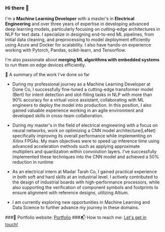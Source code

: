 ### Hi there 👋

I'm a **Machine Learning Developer** with a master's in **Electrical Engineering** and over three years of expertise in developing advanced deep learning models, particularly focusing on cutting-edge architectures in NLP for text data. I specialize in designing end-to-end ML pipelines, from initial data cleaning, and preprocessing to model deployment efficiently using Azure and Docker for scalability. I also have hands-on experience working with Pytorch, Pandas, scikit-learn, and Tensorflow.

I'm also passionate about **merging ML algorithms with embedded systems** to run them on edge devices efficiently. 

🔭 A summary of the work I've done so far

* During my professional journey as a Machine Learning Developer at Done Co, I successfully fine-tuned a cutting-edge transformer model (Bert) for intent detection and slot-filling tasks in NLP with more than 90% accuracy for a virtual voice assistant, collaborating with ML engineers to deploy the model into production. In this position, I also gained valuable experience working in an agile environment and developed skills in cross-team collaboration.

* During my master's in the field of electrical engineering with a focus on neural networks, work on optimizing a CNN model architecture(LeNet) specifically improving its overall performance while implementing on Xilinx FPGAs. My main objectives were to speed up inference time using advanced acceleration methods such as applying approximate multipliers and quantization within convolution layers. I've successfully implemented these techniques into the CNN model and achieved a 50% reduction in runtime

* As an electrical intern at Madar Tarah Co, I gained practical experience in both soft and hard skills at an industrial level. I actively contributed to the design of industrial boards with high-performance processors, while also supporting the verification of component symbols and footprints to ensure alignment with reference designs, utilizing Altium.

* I am currently exploring new opportunities in Machine Learning and Data Science to further advance my journey in these domains.


###🎯 Portfolio website: [Portfolio](https://parisaamahdavi.github.io/)
###📬 How to reach me: [Let's get in touch!](https://www.linkedin.com/in/parisa-akhavan-mahdavi/)
